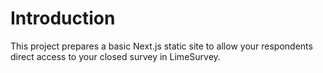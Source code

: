 # Introduction

This project prepares a basic Next.js static site to allow your respondents direct access to your closed survey in LimeSurvey.
